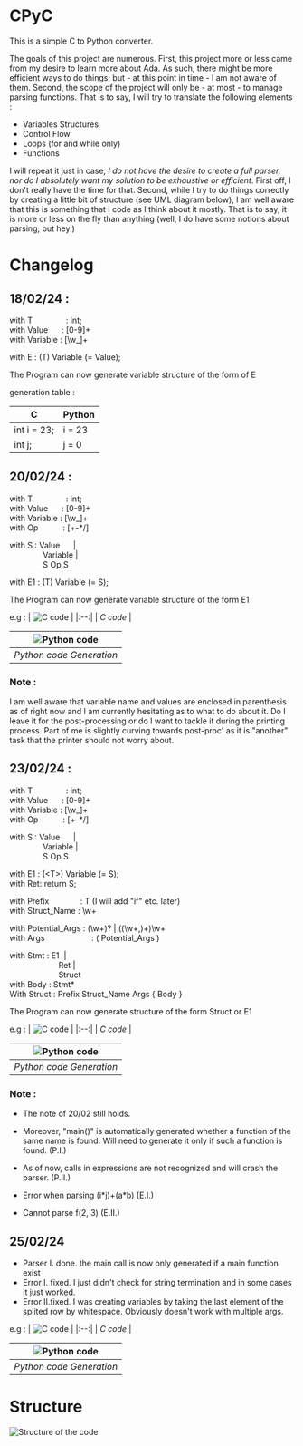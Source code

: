 # CPyC

This is a simple C to Python converter.

The goals of this project are numerous.
First, this project more or less came from my desire to learn more about Ada.
As such, there might be more efficient ways to do things; but - at this point in
time - I am not aware of them.
Second, the scope of the project will only be - at most - to manage parsing
functions. That is to say, I will try to translate the following elements :
- Variables Structures
- Control Flow
- Loops (for and while only)
- Functions

I will repeat it just in case, _I do not have the desire to create a full parser,
nor do I absolutely want my solution to be exhaustive or efficient_. First off,
I don't really have the time for that. Second, while I try to do things correctly
by creating a little bit of structure (see UML diagram below), I am well aware
that this is something that I code as I think about it mostly. That is to say,
it is more or less on the fly than anything (well, I do have some notions about
parsing; but hey.)



# Changelog

## 18/02/24 :

with T&nbsp;&nbsp;&nbsp;&nbsp;&nbsp;&nbsp;&nbsp;&nbsp;&nbsp;&nbsp;&nbsp;&nbsp;&nbsp;&nbsp;&nbsp;: int; \
with Value&nbsp;&nbsp;&nbsp;&nbsp;&nbsp;&nbsp;: [0-9]+ \
with Variable&nbsp;: [\w_]+

with E : (T) Variable (= Value);

The Program can now generate variable structure of the form of E

generation table :

| C           | Python |
|-------------|--------|
| int i = 23; | i = 23 |
| int j;      | j = 0  |

## 20/02/24 :

with T&nbsp;&nbsp;&nbsp;&nbsp;&nbsp;&nbsp;&nbsp;&nbsp;&nbsp;&nbsp;&nbsp;&nbsp;&nbsp;&nbsp;&nbsp;: int; \
with Value&nbsp;&nbsp;&nbsp;&nbsp;&nbsp;&nbsp;: [0-9]+ \
with Variable&nbsp;: [\w_]+ \
with Op&nbsp;&nbsp;&nbsp;&nbsp;&nbsp;&nbsp;&nbsp;&nbsp;&nbsp;&nbsp;&nbsp;: [+-*/]

with S : Value&nbsp;&nbsp;&nbsp;&nbsp;&nbsp;&nbsp;| \
&nbsp;&nbsp;&nbsp;&nbsp;&nbsp;&nbsp;&nbsp;&nbsp;&nbsp;&nbsp;&nbsp;&nbsp;&nbsp;&nbsp;&nbsp;Variable | \
&nbsp;&nbsp;&nbsp;&nbsp;&nbsp;&nbsp;&nbsp;&nbsp;&nbsp;&nbsp;&nbsp;&nbsp;&nbsp;&nbsp;&nbsp;S Op S

with E1 : (T) Variable (= S);

The Program can now generate variable structure of the form E1

e.g :
| ![C code](./doc/C_Variables_20_02_24.png) |
|:--:|
| *C code* |

| ![Python code](./doc/Python_Gen_20_02_24.png) |
|:--:|
| *Python code Generation* |

### Note :
I am well aware that variable name and values are enclosed in parenthesis as of
right now and I am currently hesitating as to what to do about it. Do I leave it
for the post-processing or do I want to tackle it during the printing process.
Part of me is slightly curving towards post-proc' as it is "another" task that
the printer should not worry about.

## 23/02/24 :

with T&nbsp;&nbsp;&nbsp;&nbsp;&nbsp;&nbsp;&nbsp;&nbsp;&nbsp;&nbsp;&nbsp;&nbsp;&nbsp;&nbsp;&nbsp;: int; \
with Value&nbsp;&nbsp;&nbsp;&nbsp;&nbsp;&nbsp;: [0-9]+ \
with Variable&nbsp;: [\w_]+ \
with Op&nbsp;&nbsp;&nbsp;&nbsp;&nbsp;&nbsp;&nbsp;&nbsp;&nbsp;&nbsp;&nbsp;: [+-*/]

with S : Value&nbsp;&nbsp;&nbsp;&nbsp;&nbsp;&nbsp;| \
&nbsp;&nbsp;&nbsp;&nbsp;&nbsp;&nbsp;&nbsp;&nbsp;&nbsp;&nbsp;&nbsp;&nbsp;&nbsp;&nbsp;&nbsp;Variable | \
&nbsp;&nbsp;&nbsp;&nbsp;&nbsp;&nbsp;&nbsp;&nbsp;&nbsp;&nbsp;&nbsp;&nbsp;&nbsp;&nbsp;&nbsp;S Op S

with E1 : (\<T\>) Variable (= S); \
with Ret: return S;

with Prefix&nbsp;&nbsp;&nbsp;&nbsp;&nbsp;&nbsp;&nbsp;&nbsp;&nbsp;&nbsp;&nbsp;&nbsp;&nbsp;&nbsp;: T  (I will add "if" etc. later) \
with Struct_Name : \w+

with Potential_Args : (\w+)? | ((\w+,)+)\w+ \
with Args&nbsp;&nbsp;&nbsp;&nbsp;&nbsp;&nbsp;&nbsp;&nbsp;&nbsp;&nbsp;&nbsp;&nbsp;&nbsp;&nbsp;&nbsp;&nbsp;&nbsp;&nbsp;&nbsp;&nbsp;&nbsp;: ( Potential_Args )

with Stmt : E1&nbsp;&nbsp;| \
&nbsp;&nbsp;&nbsp;&nbsp;&nbsp;&nbsp;&nbsp;&nbsp;&nbsp;&nbsp;&nbsp;&nbsp;&nbsp;&nbsp;&nbsp;&nbsp;&nbsp;&nbsp;&nbsp;&nbsp;&nbsp;&nbsp;Ret |\
&nbsp;&nbsp;&nbsp;&nbsp;&nbsp;&nbsp;&nbsp;&nbsp;&nbsp;&nbsp;&nbsp;&nbsp;&nbsp;&nbsp;&nbsp;&nbsp;&nbsp;&nbsp;&nbsp;&nbsp;&nbsp;&nbsp;Struct \
with Body : Stmt*\
With Struct : Prefix Struct_Name Args { Body }


The Program can now generate structure of the form Struct or E1

e.g :
| ![C code](./doc/C_Code_23_02_24.png) |
|:--:|
| *C code* |

| ![Python code](./doc/Python_Gen_23_02_24.png) |
|:--:|
| *Python code Generation* |

### Note :

- The note of 20/02 still holds.
- Moreover, "main()" is automatically generated whether a function of the same name is found. Will need to generate it only if such a function is found. (P.I.)
- As of now, calls in expressions are not recognized and will crash the parser. (P.II.)

- Error when parsing (i\*j)+(a*b) (E.I.)
- Cannot parse f(2, 3) (E.II.)

## 25/02/24

- Parser I. done. the main call is now only generated if a main function exist
- Error I. fixed. I just didn't check for string termination and in some cases it just worked.
- Error II.fixed. I was creating variables by taking the last element of the splited row by whitespace. Obviously doesn't work with multiple args.

e.g :
| ![C code](./doc/C_Code_25_02_24.png) |
|:--:|
| *C code* |

| ![Python code](./doc/Python_Gen_25_02_24.png) |
|:--:|
| *Python code Generation* |




# Structure

![Structure of the code](./doc/Structure.png)
